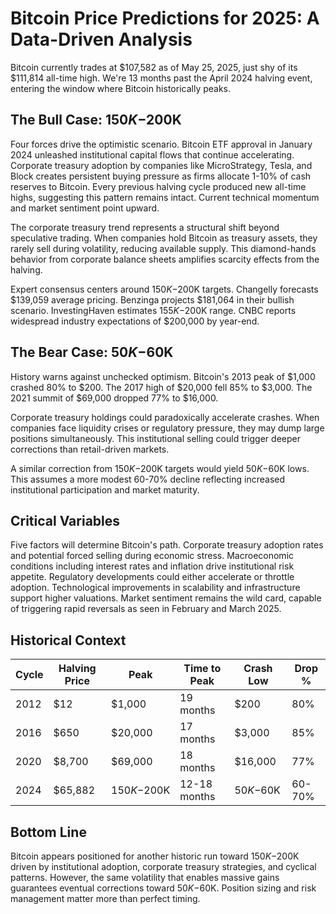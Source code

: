 # Bitcoin Price Predictions for 2025: A Data-Driven Analysis

Bitcoin currently trades at $107,582 as of May 25, 2025, just shy of its $111,814 all-time high. We're 13 months past the April 2024 halving event, entering the window where Bitcoin historically peaks.

## The Bull Case: $150K-$200K

Four forces drive the optimistic scenario. Bitcoin ETF approval in January 2024 unleashed institutional capital flows that continue accelerating. Corporate treasury adoption by companies like MicroStrategy, Tesla, and Block creates persistent buying pressure as firms allocate 1-10% of cash reserves to Bitcoin. Every previous halving cycle produced new all-time highs, suggesting this pattern remains intact. Current technical momentum and market sentiment point upward.

The corporate treasury trend represents a structural shift beyond speculative trading. When companies hold Bitcoin as treasury assets, they rarely sell during volatility, reducing available supply. This diamond-hands behavior from corporate balance sheets amplifies scarcity effects from the halving.

Expert consensus centers around $150K-$200K targets. Changelly forecasts $139,059 average pricing. Benzinga projects $181,064 in their bullish scenario. InvestingHaven estimates $155K-$200K range. CNBC reports widespread industry expectations of $200,000 by year-end.

## The Bear Case: $50K-$60K

History warns against unchecked optimism. Bitcoin's 2013 peak of $1,000 crashed 80% to $200. The 2017 high of $20,000 fell 85% to $3,000. The 2021 summit of $69,000 dropped 77% to $16,000.

Corporate treasury holdings could paradoxically accelerate crashes. When companies face liquidity crises or regulatory pressure, they may dump large positions simultaneously. This institutional selling could trigger deeper corrections than retail-driven markets.

A similar correction from $150K-$200K targets would yield $50K-$60K lows. This assumes a more modest 60-70% decline reflecting increased institutional participation and market maturity.

## Critical Variables

Five factors will determine Bitcoin's path. Corporate treasury adoption rates and potential forced selling during economic stress. Macroeconomic conditions including interest rates and inflation drive institutional risk appetite. Regulatory developments could either accelerate or throttle adoption. Technological improvements in scalability and infrastructure support higher valuations. Market sentiment remains the wild card, capable of triggering rapid reversals as seen in February and March 2025.

## Historical Context

| Cycle | Halving Price | Peak        | Time to Peak | Crash Low | Drop % |
| ----- | ------------- | ----------- | ------------ | --------- | ------ |
| 2012  | $12           | $1,000      | 19 months    | $200      | 80%    |
| 2016  | $650          | $20,000     | 17 months    | $3,000    | 85%    |
| 2020  | $8,700        | $69,000     | 18 months    | $16,000   | 77%    |
| 2024  | $65,882       | $150K-$200K | 12-18 months | $50K-$60K | 60-70% |

## Bottom Line

Bitcoin appears positioned for another historic run toward $150K-$200K driven by institutional adoption, corporate treasury strategies, and cyclical patterns. However, the same volatility that enables massive gains guarantees eventual corrections toward $50K-$60K. Position sizing and risk management matter more than perfect timing.
